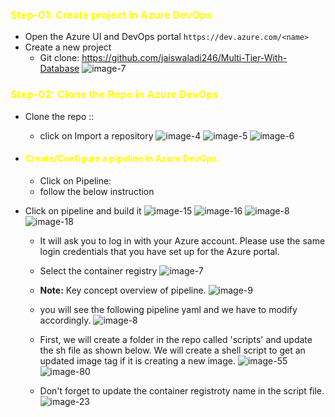 
### <span style="color: Yellow;">**Step-01: Create project in Azure DevOps**
  - Open the Azure UI and DevOps portal ```https://dev.azure.com/<name>```
  - Create a new project
    - Git clone: https://github.com/jaiswaladi246/Multi-Tier-With-Database
 ![image-7](https://github.com/user-attachments/assets/199f58fd-c1d4-46c4-8dd8-78b7c99db790)

### <span style="color: Yellow;">**Step-02: Clone the Repo in Azure DevOps**
  - Clone the repo :: 
    - click on Import a repository
![image-4](https://github.com/user-attachments/assets/53dbdf83-3556-48fd-be1a-0d9a947f0d3f)
![image-5](https://github.com/user-attachments/assets/72b9064f-3da3-4a56-ba79-4fbd0da1161d)
![image-6](https://github.com/user-attachments/assets/efda7e38-328e-4900-b2b8-1a5048a78d31)


- #### <span style="color: Yellow;"> Create/Configure a pipeline in Azure DevOps.
  - Click on Pipeline:
   - follow the below instruction


- Click on pipeline and build it 
![image-15](https://github.com/user-attachments/assets/1569057a-b780-47fe-8272-236869de1a36)
![image-16](https://github.com/user-attachments/assets/b107209b-4d3e-4e0f-8fcd-969b61c43e15)
![image-8](https://github.com/user-attachments/assets/a3f02167-7b1e-46dd-8c66-7dadb0d7f4a1)
![image-18](https://github.com/user-attachments/assets/646a7063-9021-445f-9123-9be24ecd9c53)
    
  - It will ask you to log in with your Azure account. Please use the same login credentials that you have set up for the Azure portal.

  - Select the container registry
![image-7](https://github.com/user-attachments/assets/ebc5630e-d798-45d5-8688-2fe602defb3c)


  - **Note:** Key concept overview of pipeline.
![image-9](https://github.com/user-attachments/assets/2c902e33-4243-4171-a666-9d0eb5743120)


  - you will see the following pipeline yaml and we have to modify accordingly.
![image-8](https://github.com/user-attachments/assets/ab975781-a81a-41b7-bc2c-fa0686ac518b)

  - First, we will create a folder in the repo called 'scripts' and update the sh file as shown below. We will create a shell script to get an updated image tag if it is creating a new image.
![image-55](https://github.com/user-attachments/assets/43b96a06-d27c-46bf-b24a-1c0d7196f55a)
![image-80](https://github.com/user-attachments/assets/dd1b68b4-5e89-4f34-895f-1381eb513e9c)


  - Don't forget to update the container registroty name in the script file.
![image-23](https://github.com/user-attachments/assets/f74f2934-17d8-477a-a964-b725ab67e672)
